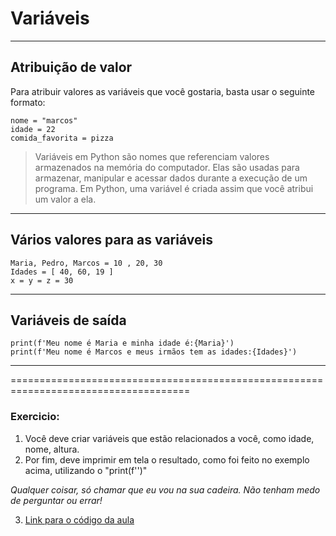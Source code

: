 # **Variáveis**
***

## Atribuição de valor
Para atribuir valores as variáveis que você gostaria, basta usar o seguinte formato:
```
nome = "marcos"
idade = 22
comida_favorita = pizza

```
> Variáveis em Python são nomes que referenciam valores armazenados na memória do computador. Elas são usadas para armazenar, manipular e acessar dados durante a execução de um programa. Em Python, uma variável é criada assim que você atribui um valor a ela.
***
## Vários valores para as variáveis
```
Maria, Pedro, Marcos = 10 , 20, 30
Idades = [ 40, 60, 19 ]
x = y = z = 30

```
***
## Variáveis de saída
```
print(f'Meu nome é Maria e minha idade é:{Maria}')
print(f'Meu nome é Marcos e meus irmãos tem as idades:{Idades}')

```
***
=====================================================================================
### Exercicio:
1. Você deve criar variáveis que estão relacionados a você, como idade, nome, altura.
2. Por fim, deve imprimir em tela o resultado, como foi feito no exemplo acima, utilizando o "print(f'')"


 *Qualquer coisar, só chamar que eu vou na sua cadeira. Não tenham medo de perguntar ou errar!*


 3. [Link para o código da aula](https://github.com/Tovany/extensaoUFPA/blob/develop/1_Python/Segunda_aula/2_Variables_code.py)